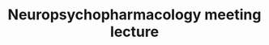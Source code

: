 ---
title: "Neuropsychopharmacology meeting lecture"
project_id: 
conf_date: 1998-11-06
conference_id: ""
presenters:
   - peter_bandettini
summary: "Neuropsychopharmacology meeting lecture, Puerto Rico"
file: /assets/presentations/
filename: 
layout: presentation
---